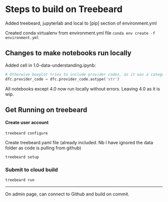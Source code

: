 # Steps to build on Treebeard

Added treebeard, jupyterlab and local to [pip] section of environment.yml

Created conda virtualenv from environment.yml file
`conda env create -f environment.yml`

## Changes to make notebooks run locally

Added cell in 1.0-data-understanding.ipynb:

```python
# Otherwise boxplot tries to include provider codes, as it was a categorical type
dfc.provider_code = dfc.provider_code.astype('str')
```

All notebooks except 4.0 now run locally without errors. Leaving 4.0 as it is wip.

## Get Running on treebeard

#### Create user account

```shell
treebeard configure
```

Create treebeard.yaml file (already included. Nb I have ignored the data folder as code is pulling from github)

```
treebeard setup
```

### Submit to cloud build

```shell
treebeard run
```

---

On admin page, can connect to Github and build on commit.
